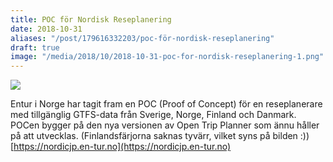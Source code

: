 ```yaml
---
title: POC för Nordisk Reseplanering
date: 2018-10-31
aliases: "/post/179616332203/poc-för-nordisk-reseplanering"
draft: true
image: "/media/2018/10/2018-10-31-poc-for-nordisk-reseplanering-1.png"
---
```


 

![](/media/2018/10/2018-10-31-poc-for-nordisk-reseplanering-1.png)


Entur i Norge har tagit fram en POC (Proof of Concept) för en reseplanerare med tillgänglig GTFS-data från Sverige, Norge, Finland och Danmark. POCen bygger på den nya versionen av Open Trip Planner som ännu håller på att utvecklas.
(Finlandsfärjorna saknas tyvärr, vilket syns på bilden :))
[https://nordicjp.en-tur.no](https://nordicjp.en-tur.no)
 
